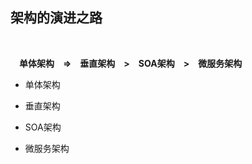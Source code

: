 ## 架构的演进之路
<br/>

&emsp;**单体架构&emsp;=>&emsp;垂直架构&emsp;>&emsp;SOA架构&emsp;>&emsp;微服务架构**
<br/>
- 单体架构
	
- 垂直架构
- SOA架构
- 微服务架构
